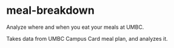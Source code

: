 # meal-breakdown
Analyze where and when you eat your meals at UMBC.

Takes data from UMBC Campus Card meal plan, and analyzes it.
